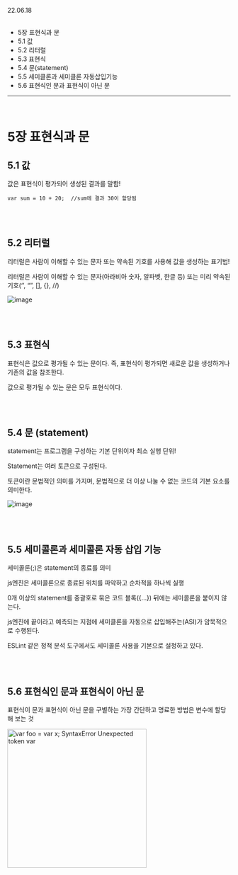 22.06.18
<br/>
<br/>
- 5장 표현식과 문
- 5.1 값
- 5.2 리터럴
- 5.3 표현식
- 5.4 문(statement)
- 5.5 세미클론과 세미클론 자동삽입기능
- 5.6 표현식인 문과 표현식이 아닌 문
<hr/>
<br/>

# 5장 표현식과 문


## 5.1 값

값은 표현식이 평가되어 생성된 결과를 말함!

```
var sum = 10 + 20;	//sum에 결과 30이 할당됨
```

<br/>
<br/>

## 5.2 리터럴 

리터럴은 사람이 이해할 수 있는 문자 또는 약속된 기호를 사용해 값을 생성하는 표기법!

리터럴은 사람이 이해할 수 있는 문자(아라비아 숫자, 알파벳, 한글 등) 또는 미리 약속된 기호(‘’, “”, [], {}, //)

![image](https://user-images.githubusercontent.com/96029064/174474700-b7debf94-2809-4307-b563-913e81bb2d89.png)

<br/>
<br/>

## 5.3 표현식

표현식은 값으로 평가될 수 있는 문이다. 즉, 표현식이 평가되면 새로운 값을 생성하거나 기존의 값을 참조한다.

값으로 평가될 수 있는 문은 모두 표현식이다.

<br/>
<br/>

## 5.4 문 (statement)

statement는 프로그램을 구성하는 기본 단위이자 최소 실행 단위!

Statement는 여러 토큰으로 구성된다. 

토큰이란 문법적인 의미를 가지며, 문법적으로 더 이상 나눌 수 없는 코드의 기본 요소를 의미한다.

![image](https://user-images.githubusercontent.com/96029064/174474743-7627c7ea-e5e9-4779-8580-01fd460aca1e.png)

<br/>
<br/>

## 5.5 세미콜론과 세미콜론 자동 삽입 기능

세미콜론(;)은 statement의 종료를 의미

js엔진은 세미콜론으로 종료된 위치를 파악하고 순차적을 하나씩 실행

0개 이상의 statement를 중괄호로 묶은 코드 블록({…}) 뒤에는 세미콜론을 붙이지 않는다.

js엔진에 끝이라고 예측되는 지점에 세미클론을 자동으로 삽입해주는(ASI)가 암묵적으로 수행된다.

ESLint 같은 정적 분석 도구에서도 세미콜론 사용을 기본으로 설정하고 있다.

<br/>
<br/>

## 5.6 표현식인 문과 표현식이 아닌 문

표현식이 문과 표현식이 아닌 문을 구별하는 가장 간단하고 명료한 방법은 변수에 할당해 보는 것

<img width="314" alt="var foo = var x;  SyntaxError Unexpected token var" src="https://user-images.githubusercontent.com/96029064/174474755-8c6f3944-2b24-41f8-b8fe-f4448b2d1ead.png">
